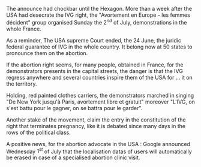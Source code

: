 The announce had chockbar until the Hexagon. More than a week after the USA had desecrate the IVG right, the "Avortement en Europe - les femmes décident" group organised Sunday the $2^{nd}$ of July, demonstrations in the whole France. 

As a reminder, The USA supreme Court ended, the 24 June, the juridic federal guarantee of IVG in the whole country. It belong now at 50 states to pronounce them on the abortion. 

If the abortion right seems, for many people, obtained in France, for the demonstrators presents in the capital streets, the danger is that the IVG regress anywhere and several countries inspire them of the USA for ... it on the territory. 

Holding, red painted clothes carriers, the demonstrators marched in singing "De New York jusqu'à Paris, avortement libre et gratuit" moreover "L'IVG, on s'est battu pour le gagner, on se battra pour le garder". 

Another stake of the movement, claim the entry in the constitution of the right that terminates pregnancy, like it is debated since many days in the rows of the political class. 

A positive news, for the abortion advocate in the USA : Google announced Wednesday $1^{st}$ of July that the localisation datas of users will automatically be erased in case of a specialised abortion clinic visit. 

